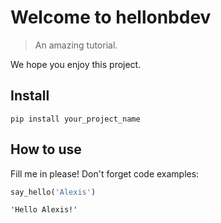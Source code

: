 
# Welcome to hellonbdev
> An amazing tutorial.


We hope you enjoy this project.

## Install

`pip install your_project_name`

## How to use

Fill me in please! Don't forget code examples:

```python
say_hello('Alexis')
```




    'Hello Alexis!'


